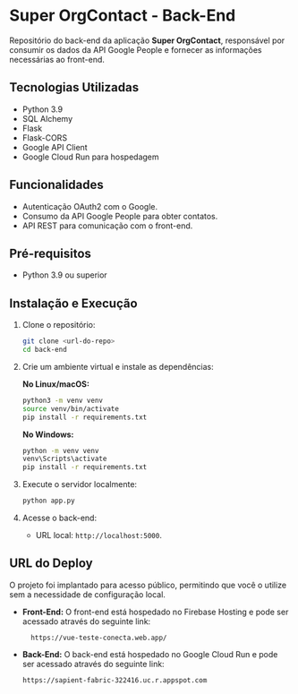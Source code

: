 
# Super OrgContact - Back-End

Repositório do back-end da aplicação **Super OrgContact**, responsável por consumir os dados da API Google People e fornecer as informações necessárias ao front-end.

## Tecnologias Utilizadas
- Python 3.9
- SQL Alchemy
- Flask
- Flask-CORS
- Google API Client
- Google Cloud Run para hospedagem

## Funcionalidades
- Autenticação OAuth2 com o Google.
- Consumo da API Google People para obter contatos.
- API REST para comunicação com o front-end.

## Pré-requisitos
- Python 3.9 ou superior

## Instalação e Execução

1. Clone o repositório:
   ```bash
   git clone <url-do-repo>
   cd back-end
   ```

2. Crie um ambiente virtual e instale as dependências:
 
    **No Linux/macOS:**
   ```bash
   python3 -m venv venv
   source venv/bin/activate
   pip install -r requirements.txt
   ```

   **No Windows:**
   ```bash
   python -m venv venv
   venv\Scripts\activate
   pip install -r requirements.txt
   ```

3. Execute o servidor localmente:
   ```bash
   python app.py
   ```

5. Acesse o back-end:
   - URL local: `http://localhost:5000`.

## URL do Deploy

O projeto foi implantado para acesso público, permitindo que você o utilize sem a necessidade de configuração local.

- **Front-End:** O front-end está hospedado no Firebase Hosting e pode ser acessado através do seguinte link:
  ```
    https://vue-teste-conecta.web.app/
  ```

- **Back-End:** O back-end está hospedado no Google Cloud Run e pode ser acessado através do seguinte link:
  ```
  https://sapient-fabric-322416.uc.r.appspot.com
  ```
